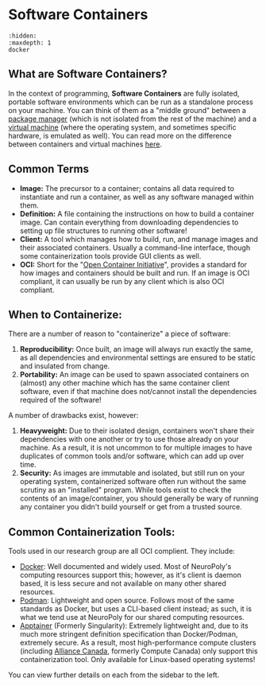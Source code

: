 # Software Containers

```{toctree}
:hidden:
:maxdepth: 1
docker
```

## What are Software Containers?

In the context of programming, **Software Containers** are fully isolated, portable software environments which can be run as a standalone process on your machine. You can think of them as a "middle ground" between a [package manager](https://en.wikipedia.org/wiki/Package_manager) (which is not isolated from the rest of the machine) and a [virtual machine](https://en.wikipedia.org/wiki/Virtual_machine) (where the operating system, and sometimes specific hardware, is emulated as well). You can read more on the difference between containers and virtual machines [here](https://www.ibm.com/think/topics/containers-vs-vms).

## Common Terms

* **Image:**  The precursor to a container; contains all data required to instantiate and run a container, as well as any software managed within them. 
* **Definition:** A file containing the instructions on how to build a container image. Can contain everything from downloading dependencies to setting up file structures to running other software!
* **Client:** A tool which manages how to build, run, and manage images and their associated containers. Usually a command-line interface, though some containerization tools provide GUI clients as well.
* **OCI:** Short for the "[Open Container Initiative](https://opencontainers.org/)", provides a standard for how images and containers should be built and run. If an image is OCI compliant, it can usually be run by any client which is also OCI compliant.

## When to Containerize:

There are a number of reason to "containerize" a piece of software:

1. **Reproducibility:** Once built, an image will always run exactly the same, as all dependencies and environmental settings are ensured to be static and insulated from change.
1. **Portability:** An image can be used to spawn associated containers on (almost) any other machine which has the same container client software, even if that machine does not/cannot install the dependencies required of the software!

A number of drawbacks exist, however:

1. **Heavyweight:** Due to their isolated design, containers won't share their dependencies with one another or try to use those already on your machine. As a result, it is not uncommon to for multiple images to have duplicates of common tools and/or software, which can add up over time.
2. **Security:** As images are immutable and isolated, but still run on your operating system, containerized software often run without the same scrutiny as an "installed" program. While tools exist to check the contents of an image/container, you should generally be wary of running any container you didn't build yourself or get from a trusted source.

## Common Containerization Tools:

Tools used in our research group are all OCI complient. They include:

* [Docker](https://www.docker.com/): Well documented and widely used. Most of NeuroPoly's computing resources support this; however, as it's client is daemon based, it is less secure and not available on many other shared resources.
* [Podman](https://podman.io/): Lightweight and open source. Follows most of the same standards as Docker, but uses a CLI-based client instead; as such, it is what we tend use at NeuroPoly for our shared computing resources.
* [Apptainer](https://apptainer.org/) (Formerly Singularity): Extremely lightweight and, due to its much more stringent definition specification than Docker/Podman, extremely secure. As a result, most high-performance compute clusters (including [Alliance Canada](https://docs.alliancecan.ca/wiki/Apptainer), formerly Compute Canada) only support this containerization tool. Only available for Linux-based operating systems!

You can view further details on each from the sidebar to the left.
